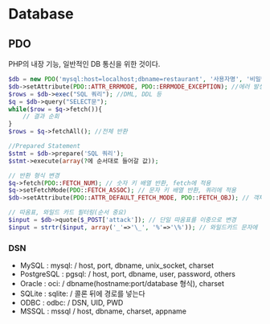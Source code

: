 # Database

## PDO
PHP의 내장 기능, 일반적인 DB 통신을 위한 것이다.
```php
$db = new PDO('mysql:host=localhost;dbname=restaurant', '사용자명', '비밀번호');
$db->setAttribute(PDO::ATTR_ERRMODE, PDO::ERRMODE_EXCEPTION); //에러 발생 시 throw
$rows = $db->exec("SQL 쿼리"); //DML, DDL 등
$q = $db->query("SELECT문");
while($row = $q->fetch()){
    // 결과 순회
}
$rows = $q->fetchAll(); //전체 반환

//Prepared Statement
$stmt = $db->prepare('SQL 쿼리');
$stmt->execute(array(?에 순서대로 들어갈 값));

// 반환 형식 변경
$q->fetch(PDO::FETCH_NUM); // 숫자 키 배열 반환, fetch에 적용
$q->setFetchMode(PDO::FETCH_ASSOC); // 문자 키 배열 반환, 쿼리에 적용
$db->setAttribute(PDO::ATTR_DEFAULT_FETCH_MODE, PDO::FETCH_OBJ); // 객체 반환, DB에 적용

// 따옴표, 와일드 카드 필터링(순서 중요)
$input = $db->quote($_POST['attack']); // 단일 따옴표를 이중으로 변경
$input = strtr($input, array('_'=>'\_', '%'=>'\%')); // 와일드카드 문자에 역슬래시 추가
```

### DSN
- MySQL : mysql: / host, port, dbname, unix_socket, charset
- PostgreSQL : pgsql: / host, port, dbname, user, password, others
- Oracle : oci: / dbname(hostname:port/database 형식), charset
- SQLite : sqlite: / 콜론 뒤에 경로를 넣는다
- ODBC : odbc: / DSN, UID, PWD
- MSSQL : mssql / host, dbname, charset, appname